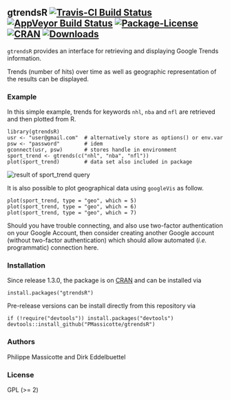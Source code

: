 
## gtrendsR [![Travis-CI Build Status](https://api.travis-ci.org/PMassicotte/gtrendsR.svg?branch=master)](https://travis-ci.org/PMassicotte/gtrendsR) [![AppVeyor Build Status](https://ci.appveyor.com/api/projects/status/github/PMassicotte/gtrendsR?branch=master&svg=true)](https://ci.appveyor.com/project/PMassicotte/gtrendsR) [![Package-License](https://img.shields.io/badge/license-GPL%20%28%3E=%202%29-brightgreen.svg?style=flat)](http://www.gnu.org/licenses/gpl-2.0.html) [![CRAN](http://www.r-pkg.org/badges/version/gtrendsR)](https://cran.r-project.org/package=gtrendsR) [![Downloads](http://cranlogs.r-pkg.org/badges/gtrendsR?color=brightgreen)](http://www.r-pkg.org/pkg/gtrendsR)

`gtrendsR` provides an interface for retrieving and displaying Google Trends
information.

Trends (number of hits) over time as well as geographic representation of the results can be displayed.

### Example

In this simple example, trends for keywords `nhl`, `nba` and `nfl` are
retrieved and then plotted from R.

``` {.r}
library(gtrendsR)
usr <- "user@gmail.com"  # alternatively store as options() or env.var
psw <- "password"        # idem
gconnect(usr, psw)       # stores handle in environment
sport_trend <- gtrends(c("nhl", "nba", "nfl"))
plot(sport_trend)        # data set also included in package
```

![result of sport_trend query](https://raw.githubusercontent.com/PMassicotte/gtrendsR/master/inst/images/sport_trend_2015-11.png)

It is also possible to plot geographical data using `googleVis` as follow.

``` {.r}
plot(sport_trend, type = "geo", which = 5)
plot(sport_trend, type = "geo", which = 6)
plot(sport_trend, type = "geo", which = 7)
```

Should you have trouble connecting, and also use two-factor authentication on
your Google Account, then consider creating another Google account (without
two-factor authentication) which should allow automated (_i.e._ programmatic)
connection here.

### Installation

Since release 1.3.0, the package is on [CRAN](http://cran.r-project.org) and
can be installed via

``` {.r}
install.packages("gtrendsR")
```

Pre-release versions can be install directly from this repository via

``` {.r}
if (!require("devtools")) install.packages("devtools")
devtools::install_github("PMassicotte/gtrendsR")
```

### Authors

Philippe Massicotte and Dirk Eddelbuettel

### License

GPL (>= 2)

